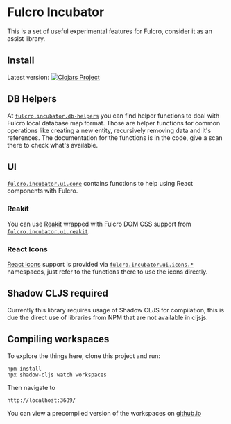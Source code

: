 # Fulcro Incubator

This is a set of useful experimental features for Fulcro, consider it as an assist library.

## Install

Latest version: [![Clojars Project](https://img.shields.io/clojars/v/fulcrologic/fulcro-incubator.svg)](https://clojars.org/fulcrologic/fulcro-incubator)

## DB Helpers

At [`fulcro.incubator.db-helpers`](https://github.com/fulcrologic/fulcro-incubator/blob/develop/src/fulcro/incubator/db_helpers.cljc) you can find helper functions to deal with Fulcro local
database map format. Those are helper functions for common operations like creating
a new entity, recursively removing data and it's references. The documentation for the
functions is in the code, give a scan there to check what's available.

## UI

[`fulcro.incubator.ui.core`](https://github.com/fulcrologic/fulcro-incubator/blob/develop/src/fulcro/incubator/ui/core.cljs)
contains functions to help using React components with Fulcro.

### Reakit

You can use [Reakit](https://reakit.io/) wrapped with Fulcro DOM CSS support from [`fulcro.incubator.ui.reakit`](https://github.com/fulcrologic/fulcro-incubator/blob/develop/src/fulcro/incubator/ui/reakit.cljs).

### React Icons

[React icons](http://react-icons.github.io/react-icons/) support is provided via [`fulcro.incubator.ui.icons.*`](https://github.com/fulcrologic/fulcro-incubator/tree/develop/src/fulcro/incubator/ui/icons)
namespaces, just refer to the functions there to use the icons directly.

## Shadow CLJS required

Currently this library requires usage of Shadow CLJS for compilation, this is due the
direct use of libraries from NPM that are not available in cljsjs.

## Compiling workspaces

To explore the things here, clone this project and run:

```
npm install
npx shadow-cljs watch workspaces
```

Then navigate to

```
http://localhost:3689/
```

You can view a precompiled version of the workspaces on [github.io](https://fulcrologic.github.io/fulcro-incubator/)
